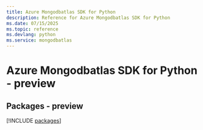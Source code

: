 ```yaml
---
title: Azure Mongodbatlas SDK for Python
description: Reference for Azure Mongodbatlas SDK for Python
ms.date: 07/15/2025
ms.topic: reference
ms.devlang: python
ms.service: mongodbatlas
---
```

# Azure Mongodbatlas SDK for Python - preview
## Packages - preview
[!INCLUDE [packages](mongodbatlas-index.md)]